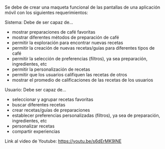 Se debe de crear una maqueta funcional de las pantallas de una aplicación móvil con los siguientes requerimientos:

Sistema: Debe de ser capaz de…
  - mostrar preparaciones de café favoritas
  - mostrar diferentes métodos de preparación de café
  - permitir la exploración para encontrar nuevas recetas
  - permitir la creación de nuevas recetas/guías para diferentes tipos de café
  - permitir la selección de preferencias (filtros), ya sea preparación, ingredientes, etc
  - permitir la personalización de recetas
  - permitir que los usuarios califiquen las recetas de otros
  - mostrar el promedio de calificaciones de las recetas de los usuarios

Usuario: Debe ser capaz de…
  - seleccionar y agrupar recetas favoritas
  - buscar diferentes recetas
  - crear recetas/guías de preparaciones
  - establecer preferencias personalizadas (filtros), ya sea de preparación, ingredientes, etc
  - personalizar recetas
  - compartir experiencias

Link al video de Youtube: https://youtu.be/s6dErMK9lNE